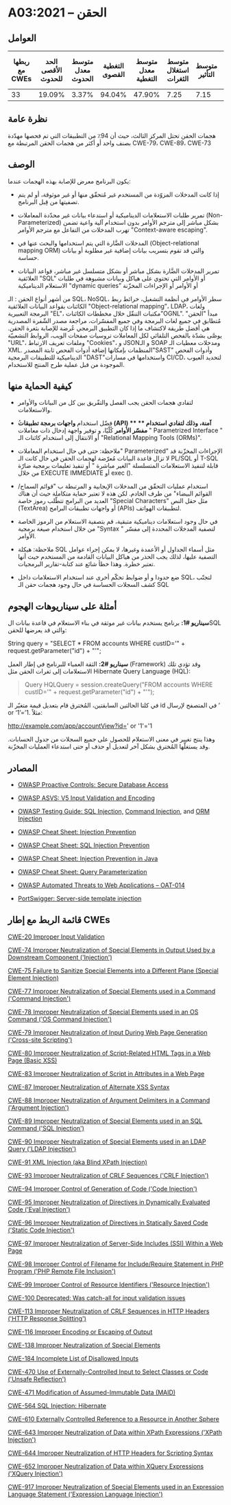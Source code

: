 # A03:2021 – الحقن

## العوامل

| ربطها مع CWEs | الحد الأقصى للحدوث | متوسط معدل الحدوث | التغطية القصوى | متوسط معدل التغطية | متوسط استغلال الثغرات | متوسط التأثير | إجمالي التكرار | إجمالي نقاط الضعف CVEs |
|---------------|--------------------|-------------------|----------------|--------------------|-----------------------|---------------|----------------|------------------------|
| 33            | 19.09%             | 3.37%             | 94.04%         | 47.90%             | 7.25                  | 7.15          | 274,228        | 32,078                 |



## نظرة عامة


هجمات الحقن تحتل المركز الثالث، حيث أن 94٪ من التطبيقات التي تم فحصها مهدّدة بصنف واحد أو أكثر من هجمات الحقن المرتبطة مع CWE-79، CWE-89، CWE-73


## الوصف 

يكون  البرنامج معرض للإصابة بهذه الهجمات عندما: 

-  إذا كانت المدخلات المزوّدة من المستخدم غير مُتحقّق منها أو غير موثوقة، أو لم يتم تصفيتها من قِبل البرنامج. 

-  تمرير طلبات الاستعلامات الديناميكية أو استدعاء بيانات غير محدّدة المعاملات (Non-Parameterized) بشكل مباشر إلى مترجم الأوامر بدون استخدام آلية واعية تضمن تهرب المدخلات من التفاعل مع مترجم الأوامر "Context-aware escaping".

-   المدخلات الضَّارة التي يتم استخدامها والبحث عنها في (Object-relational mapping ORM) والتي قد تقوم بتسريب بيانات إضافية غير مطلوبة أو بيانات حساسة.


-  تمرير المدخلات الضَّارة بشكل مباشر أو بشكل متسلسل غير مباشر، قواعد البيانات العلائقية "SQL" أو الأوامر التي تحتوي على هياكل وبيانات مشبوهة في طلبات الاستعلام الديناميكية "dynamic queries” أو الأوامر أو الإجراءات المخزّنة

من أشهر أنواع الحقن   : الـ SQL، NoSQL، سطر الأوامر في أنظمة التشغيل، خرائط ربط الكائنات بقواعد البيانات العلائقية "Object-relational mapping”، LDAP، ولغات البرمجة التعبيرية "EL"، مكتبات التنقّل خلال مخططات الكائنات"OGNL". مبدأ "الحقن" مُتطابق في جميع لغات البرمجة    وفي جميع المفسّرات، مراجعة مصدر الشّفرة المصدرية هي أفضل طريقة لاكتشاف ما إذا كان التطبيق البرمجي عُرضة للإصابة بثغرة الحقن. يوصَّى بشدّة بالفحص التلقائي لكل المعاملات تروسيات صفحات الويب، الروابط التشعبيّة "URL"، وملفات تعريف الارتباط "Cookies"، و JSONو الـ SOAP ومدخلات معطيات الـ XML. المنظمات بإمكانها إضافة أدوات الفحص ثابتة المصدر"SAST" وأدوات الفحص الديناميكية للتطبيقات البرمجية "DAST"واستخدامها في مسارات CI/CD، لتحديد العيوب الموجودة من قبل عملية طرح المنتج للاستخدام. 


## كيفية الحماية منها 

-   لتفادي هجمات الحقن يجب الفصل والتفّريق بين كل من البيانات والأوامر والاستعلامات. 

-   ُفضّل استخدام **واجهات برمجة تطبيقات (API) ** آمنة، وذلك لتفادي استخدام ** مفسّر الأوامر** كُلّيًا، و توفير واجهة إدخال ذات معاملات " Parametrized Interface " أو الانتقال إلى استخدام كائنات الـ "Relational Mapping Tools (ORMs)".

-   ملاحظة: حتى في حال استخدام المعاملات" Parameterized” الإجراءات المخزّنة قد لا تزال قاعدة البيانات مُعرّضة لهجمات الحقن في حال كانت الـ PL/SQL أو T-SQL قابلة لتنفيذ الاستعلامات المتسلسلة "الغير مباشرة " أو تنفيذ تعليمات برمجية ضارّة من خلال EXECUTE IMMEDIATE أو exec (). 

-   استخدام عمليات التحقّق من المدخلات الإيجابية و المرتبطة ب "قوائم السماح/القوائم البيضاء" من طرف الخادم. لكن هذه لا تعتبر حماية متكاملة حيث أن هناك العديد من البرامج تتطّلب رموز خاصة "Special Characters" مثل حقل النص (TextArea) أو واجهات تطبيقات البرامج (APIs) لتطبيقات الهواتف. 

-   في حال وجود استعلامات ديناميكية متبقية، قم بتصفية الاستعلام من الرموز الخاصة من خلال استخدام صيغة برمجية "Syntax " لتصفية المدخلات المحددة إلى مفسّر الأوامر.   

-   ملاحظة: هيكلة SQL مثل أسماء الجداول أو الأعمدة وغيرها، لا يمكن إجراء عوامل التصفية عليها، لذلك يجب الحذر من هياكل البيانات القادمة من المستخدم حيث أنها تعتبر خطرة. وهذا خطأ شائع عند كتابة-تقارير البرمجيات.  

-   ضع حدودا و أو ضوابط تحكّم أخرى عند استخدام الاستعلامات داخل SQL، لتجنّب كشف السجلات الحساسة في حال وجود هجمات حقن الـ SQL


## أمثلة على سيناريوهات الهجوم

**سيناريو #1:** برنامج يستخدم بيانات غير موثقة في بناء الاستعلام في قاعدة بيانات الSQL  والتي قد يعرضها للحقن: 

String query = "SELECT \* FROM accounts WHERE custID='" +
request.getParameter("id") + "'";

**سيناريو #2:** الثقة العمياء للبرنامج في إطار العمل (Framework)  وقد تؤدي تلك الاستعلامات إلى ثغرات الحقن مثل Hibernate Query Language (HQL):  

> Query HQLQuery = session.createQuery("FROM accounts WHERE custID='" +
> request.getParameter("id") + "'");

في كلتا الحالتين السابقتين، المُخترق قام بتعديل قيمة متغيّر الـ id في المتصفح لإرسال ‘ or ‘1’=’1. مثلاً:

http://example.com/app/accountView?id=' or '1'='1

وهذا ينتج تغيير في معنى الاستعلام للحصول على جميع السجلات من جدول الحسابات. وقد يستغلّها المُخترق بشكل آخر لتعديل أو حذف أو حتى استدعاء العمليات المخزّنة. 


## المصادر

-   [OWASP Proactive Controls: Secure Database Access](https://owasp.org/www-project-proactive-controls/v3/en/c3-secure-database)

-   [OWASP ASVS: V5 Input Validation and Encoding](https://owasp.org/www-project-application-security-verification-standard)

-   [OWASP Testing Guide: SQL Injection,](https://owasp.org/www-project-web-security-testing-guide/latest/4-Web_Application_Security_Testing/07-Input_Validation_Testing/05-Testing_for_SQL_Injection) [Command Injection](https://owasp.org/www-project-web-security-testing-guide/latest/4-Web_Application_Security_Testing/07-Input_Validation_Testing/12-Testing_for_Command_Injection),
    and [ORM Injection](https://owasp.org/www-project-web-security-testing-guide/latest/4-Web_Application_Security_Testing/07-Input_Validation_Testing/05.7-Testing_for_ORM_Injection)

-   [OWASP Cheat Sheet: Injection Prevention](https://cheatsheetseries.owasp.org/cheatsheets/Injection_Prevention_Cheat_Sheet.html)

-   [OWASP Cheat Sheet: SQL Injection Prevention](https://cheatsheetseries.owasp.org/cheatsheets/SQL_Injection_Prevention_Cheat_Sheet.html)

-   [OWASP Cheat Sheet: Injection Prevention in Java](https://cheatsheetseries.owasp.org/cheatsheets/Injection_Prevention_Cheat_Sheet_in_Java.html)

-   [OWASP Cheat Sheet: Query Parameterization](https://cheatsheetseries.owasp.org/cheatsheets/Query_Parameterization_Cheat_Sheet.html)

-   [OWASP Automated Threats to Web Applications – OAT-014](https://owasp.org/www-project-automated-threats-to-web-applications/)

-   [PortSwigger: Server-side template injection](https://portswigger.net/kb/issues/00101080_serversidetemplateinjection)

## قائمة الربط مع إطار CWEs



 [CWE-20 Improper Input Validation](https://cwe.mitre.org/data/definitions/20.html)

[CWE-74 Improper Neutralization of Special Elements in Output Used by a Downstream Component ('Injection')](https://cwe.mitre.org/data/definitions/74.html)

[CWE-75 Failure to Sanitize Special Elements into a Different Plane (Special Element Injection)](https://cwe.mitre.org/data/definitions/75.html)

[CWE-77 Improper Neutralization of Special Elements used in a Command ('Command Injection')](https://cwe.mitre.org/data/definitions/77.html)

[CWE-78 Improper Neutralization of Special Elements used in an OS Command ('OS Command Injection')](https://cwe.mitre.org/data/definitions/78.html)

[CWE-79 Improper Neutralization of Input During Web Page Generation ('Cross-site Scripting')](https://cwe.mitre.org/data/definitions/79.html)

[CWE-80 Improper Neutralization of Script-Related HTML Tags in a Web Page (Basic XSS)](https://cwe.mitre.org/data/definitions/80.html)

[CWE-83 Improper Neutralization of Script in Attributes in a Web Page](https://cwe.mitre.org/data/definitions/83.html)

[CWE-87 Improper Neutralization of Alternate XSS Syntax](https://cwe.mitre.org/data/definitions/87.html)

[CWE-88 Improper Neutralization of Argument Delimiters in a Command ('Argument Injection')](https://cwe.mitre.org/data/definitions/88.html)

[CWE-89 Improper Neutralization of Special Elements used in an SQL Command ('SQL Injection')](https://cwe.mitre.org/data/definitions/89.html)

[CWE-90 Improper Neutralization of Special Elements used in an LDAP Query ('LDAP Injection')](https://cwe.mitre.org/data/definitions/90.html)

[CWE-91 XML Injection (aka Blind XPath Injection)](https://cwe.mitre.org/data/definitions/91.html)

[CWE-93 Improper Neutralization of CRLF Sequences ('CRLF Injection')](https://cwe.mitre.org/data/definitions/93.html)

[CWE-94 Improper Control of Generation of Code ('Code Injection')](https://cwe.mitre.org/data/definitions/94.html)

[CWE-95 Improper Neutralization of Directives in Dynamically Evaluated Code ('Eval Injection')](https://cwe.mitre.org/data/definitions/95.html)

[CWE-96 Improper Neutralization of Directives in Statically Saved Code ('Static Code Injection')](https://cwe.mitre.org/data/definitions/96.html)

[CWE-97 Improper Neutralization of Server-Side Includes (SSI) Within a Web Page](https://cwe.mitre.org/data/definitions/97.html)

[CWE-98 Improper Control of Filename for Include/Require Statement in PHP Program ('PHP Remote File Inclusion')](https://cwe.mitre.org/data/definitions/98.html)

[CWE-99 Improper Control of Resource Identifiers ('Resource Injection')](https://cwe.mitre.org/data/definitions/99.html)

[CWE-100 Deprecated: Was catch-all for input validation issues](https://cwe.mitre.org/data/definitions/100.html)

[CWE-113 Improper Neutralization of CRLF Sequences in HTTP Headers ('HTTP Response Splitting')](https://cwe.mitre.org/data/definitions/113.html)

[CWE-116 Improper Encoding or Escaping of Output](https://cwe.mitre.org/data/definitions/116.html)

[CWE-138 Improper Neutralization of Special Elements](https://cwe.mitre.org/data/definitions/138.html)

[CWE-184 Incomplete List of Disallowed Inputs](https://cwe.mitre.org/data/definitions/184.html)

[CWE-470 Use of Externally-Controlled Input to Select Classes or Code ('Unsafe Reflection')](https://cwe.mitre.org/data/definitions/470.html)

[CWE-471 Modification of Assumed-Immutable Data (MAID)](https://cwe.mitre.org/data/definitions/471.html)

[CWE-564 SQL Injection: Hibernate](https://cwe.mitre.org/data/definitions/564.html)

[CWE-610 Externally Controlled Reference to a Resource in Another Sphere](https://cwe.mitre.org/data/definitions/610.html)

[CWE-643 Improper Neutralization of Data within XPath Expressions ('XPath Injection')](https://cwe.mitre.org/data/definitions/643.html)

[CWE-644 Improper Neutralization of HTTP Headers for Scripting Syntax](https://cwe.mitre.org/data/definitions/644.html)

[CWE-652 Improper Neutralization of Data within XQuery Expressions ('XQuery Injection')](https://cwe.mitre.org/data/definitions/652.html)


[CWE-917 Improper Neutralization of Special Elements used in an Expression Language Statement ('Expression Language Injection')](https://cwe.mitre.org/data/definitions/917.html)

